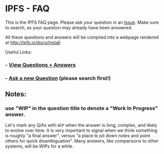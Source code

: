 # IPFS - FAQ

This is the IPFS FAQ page. Please ask your question in an [Issue](https://github.com/ipfs/faq/issues). Make sure to search, as your question may already have been answered.

All these questions and answers will be compiled into a webpage rendered at http://ipfs.io/docs/install

Useful Links:
### - [View Questions + Answers](https://github.com/ipfs/faq/issues)
### - [Ask a new Question](https://github.com/ipfs/faq/issues/new) (please search first!)


## Notes:

### use "WIP" in the question title to denote a "Work In Progress" answer.

Let's mark any Q/As with `WIP` when the answer is long, complex, and likely to evolve over time. It is very important to signal when we think something is roughly "a final answer", versus "a place to jot down notes and point others for quick disambiguation". Many answers, like comparisons to other systems, will be WIPs for a while.
